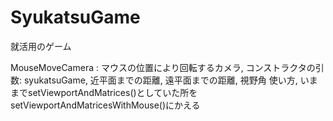 SyukatsuGame
============

就活用のゲーム


MouseMoveCamera :
マウスの位置により回転するカメラ,
コンストラクタの引数: syukatsuGame, 近平面までの距離, 遠平面までの距離, 視野角
使い方, いままでsetViewportAndMatrices()としていた所をsetViewportAndMatricesWithMouse()にかえる
